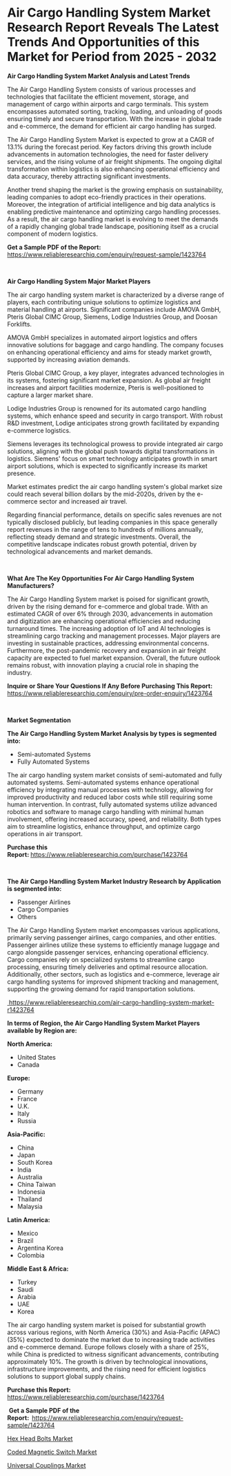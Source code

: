 <p><h1>Air Cargo Handling System Market Research Report Reveals The Latest Trends And Opportunities of this Market for Period from 2025 - 2032</h1></p><p><strong>Air Cargo Handling System Market Analysis and Latest Trends</strong></p>
<p><p>The Air Cargo Handling System consists of various processes and technologies that facilitate the efficient movement, storage, and management of cargo within airports and cargo terminals. This system encompasses automated sorting, tracking, loading, and unloading of goods ensuring timely and secure transportation. With the increase in global trade and e-commerce, the demand for efficient air cargo handling has surged.</p><p>The Air Cargo Handling System Market is expected to grow at a CAGR of 13.1% during the forecast period. Key factors driving this growth include advancements in automation technologies, the need for faster delivery services, and the rising volume of air freight shipments. The ongoing digital transformation within logistics is also enhancing operational efficiency and data accuracy, thereby attracting significant investments. </p><p>Another trend shaping the market is the growing emphasis on sustainability, leading companies to adopt eco-friendly practices in their operations. Moreover, the integration of artificial intelligence and big data analytics is enabling predictive maintenance and optimizing cargo handling processes. As a result, the air cargo handling market is evolving to meet the demands of a rapidly changing global trade landscape, positioning itself as a crucial component of modern logistics.</p></p>
<p><strong>Get a Sample PDF of the Report:&nbsp;</strong> <a href="https://www.reliableresearchiq.com/enquiry/request-sample/1423764?utm_campaign=1896&utm_medium=2&utm_source=Github&utm_content=ia&utm_term=22022025&utm_id=air-cargo-handling-system">https://www.reliableresearchiq.com/enquiry/request-sample/1423764</a></p>
<p>&nbsp;</p>
<p><strong>Air Cargo Handling System Major Market Players</strong></p>
<p><p>The air cargo handling system market is characterized by a diverse range of players, each contributing unique solutions to optimize logistics and material handling at airports. Significant companies include AMOVA GmbH, Pteris Global CIMC Group, Siemens, Lodige Industries Group, and Doosan Forklifts.</p><p>AMOVA GmbH specializes in automated airport logistics and offers innovative solutions for baggage and cargo handling. The company focuses on enhancing operational efficiency and aims for steady market growth, supported by increasing aviation demands.</p><p>Pteris Global CIMC Group, a key player, integrates advanced technologies in its systems, fostering significant market expansion. As global air freight increases and airport facilities modernize, Pteris is well-positioned to capture a larger market share.</p><p>Lodige Industries Group is renowned for its automated cargo handling systems, which enhance speed and security in cargo transport. With robust R&D investment, Lodige anticipates strong growth facilitated by expanding e-commerce logistics.</p><p>Siemens leverages its technological prowess to provide integrated air cargo solutions, aligning with the global push towards digital transformations in logistics. Siemens' focus on smart technology anticipates growth in smart airport solutions, which is expected to significantly increase its market presence.</p><p>Market estimates predict the air cargo handling system's global market size could reach several billion dollars by the mid-2020s, driven by the e-commerce sector and increased air travel. </p><p>Regarding financial performance, details on specific sales revenues are not typically disclosed publicly, but leading companies in this space generally report revenues in the range of tens to hundreds of millions annually, reflecting steady demand and strategic investments. Overall, the competitive landscape indicates robust growth potential, driven by technological advancements and market demands.</p></p>
<p>&nbsp;</p>
<p><strong>What Are The Key Opportunities For Air Cargo Handling System Manufacturers?</strong></p>
<p><p>The Air Cargo Handling System market is poised for significant growth, driven by the rising demand for e-commerce and global trade. With an estimated CAGR of over 6% through 2030, advancements in automation and digitization are enhancing operational efficiencies and reducing turnaround times. The increasing adoption of IoT and AI technologies is streamlining cargo tracking and management processes. Major players are investing in sustainable practices, addressing environmental concerns. Furthermore, the post-pandemic recovery and expansion in air freight capacity are expected to fuel market expansion. Overall, the future outlook remains robust, with innovation playing a crucial role in shaping the industry.</p></p>
<p><strong>Inquire or Share Your Questions If Any Before Purchasing This Report:</strong> <a href="https://www.reliableresearchiq.com/enquiry/pre-order-enquiry/1423764?utm_campaign=1896&utm_medium=2&utm_source=Github&utm_content=ia&utm_term=22022025&utm_id=air-cargo-handling-system">https://www.reliableresearchiq.com/enquiry/pre-order-enquiry/1423764</a></p>
<p>&nbsp;</p>
<p><strong>Market Segmentation</strong></p>
<p><strong>The Air Cargo Handling System Market Analysis by types is segmented into:</strong></p>
<p><ul><li>Semi-automated Systems</li><li>Fully Automated Systems</li></ul></p>
<p><p>The air cargo handling system market consists of semi-automated and fully automated systems. Semi-automated systems enhance operational efficiency by integrating manual processes with technology, allowing for improved productivity and reduced labor costs while still requiring some human intervention. In contrast, fully automated systems utilize advanced robotics and software to manage cargo handling with minimal human involvement, offering increased accuracy, speed, and reliability. Both types aim to streamline logistics, enhance throughput, and optimize cargo operations in air transport.</p></p>
<p><strong>Purchase this Report:&nbsp;</strong><a href="https://www.reliableresearchiq.com/purchase/1423764?utm_campaign=1896&utm_medium=2&utm_source=Github&utm_content=ia&utm_term=22022025&utm_id=air-cargo-handling-system">https://www.reliableresearchiq.com/purchase/1423764</a></p>
<p>&nbsp;</p>
<p><strong>The Air Cargo Handling System Market Industry Research by Application is segmented into:</strong></p>
<p><ul><li>Passenger Airlines</li><li>Cargo Companies</li><li>Others</li></ul></p>
<p><p>The Air Cargo Handling System market encompasses various applications, primarily serving passenger airlines, cargo companies, and other entities. Passenger airlines utilize these systems to efficiently manage luggage and cargo alongside passenger services, enhancing operational efficiency. Cargo companies rely on specialized systems to streamline cargo processing, ensuring timely deliveries and optimal resource allocation. Additionally, other sectors, such as logistics and e-commerce, leverage air cargo handling systems for improved shipment tracking and management, supporting the growing demand for rapid transportation solutions.</p></p>
<p><a href="https://www.reliableresearchiq.com/air-cargo-handling-system-market-r1423764?utm_campaign=1896&utm_medium=2&utm_source=Github&utm_content=ia&utm_term=22022025&utm_id=air-cargo-handling-system">&nbsp;https://www.reliableresearchiq.com/air-cargo-handling-system-market-r1423764</a></p>
<p><strong>In terms of Region, the Air Cargo Handling System Market Players available by Region are:</strong></p>
<p>
    <p> <strong> North America: </strong>
        <ul>
            <li>United States</li>
            <li>Canada</li>
        </ul>
        </p> 
    <p> <strong> Europe: </strong>
        <ul>
            <li>Germany</li>
            <li>France</li>
            <li>U.K.</li>
            <li>Italy</li>
            <li>Russia</li>
        </ul>
        </p> 
    <p> <strong> Asia-Pacific: </strong>
        <ul>
            <li>China</li>
            <li>Japan</li>
            <li>South Korea</li>
            <li>India</li>
            <li>Australia</li>
            <li>China Taiwan</li>
            <li>Indonesia</li>
            <li>Thailand</li>
            <li>Malaysia</li>
        </ul>
        </p> 
    <p> <strong> Latin America: </strong>
        <ul>
            <li>Mexico</li>
            <li>Brazil</li>
            <li>Argentina Korea</li>
            <li>Colombia</li>
        </ul>
        </p> 
    <p> <strong> Middle East & Africa: </strong>
        <ul>
            <li>Turkey</li>
            <li>Saudi</li>
            <li>Arabia</li>
            <li>UAE</li>
            <li>Korea</li>
        </ul>
    </p>
    </p>
<p><p>The air cargo handling system market is poised for substantial growth across various regions, with North America (30%) and Asia-Pacific (APAC) (35%) expected to dominate the market due to increasing trade activities and e-commerce demand. Europe follows closely with a share of 25%, while China is predicted to witness significant advancements, contributing approximately 10%. The growth is driven by technological innovations, infrastructure improvements, and the rising need for efficient logistics solutions to support global supply chains.</p></p>
<p><strong>Purchase this Report: </strong><a href="https://www.reliableresearchiq.com/purchase/1423764?utm_campaign=1896&utm_medium=2&utm_source=Github&utm_content=ia&utm_term=22022025&utm_id=air-cargo-handling-system">https://www.reliableresearchiq.com/purchase/1423764</a></p>
<p>&nbsp;<strong>Get a Sample PDF of the Report:&nbsp;&nbsp;</strong><a href="https://www.reliableresearchiq.com/enquiry/request-sample/1423764?utm_campaign=1896&utm_medium=2&utm_source=Github&utm_content=ia&utm_term=22022025&utm_id=air-cargo-handling-system">https://www.reliableresearchiq.com/enquiry/request-sample/1423764</a></p>
<p><strong></strong></p>
<p><p><a href="https://github.com/lamlebienz7j/Market-Research-Report-List-1/blob/main/hex-head-bolts-market.md?utm_campaign=1896&utm_medium=2&utm_source=Github&utm_content=ia&utm_term=22022025&utm_id=air-cargo-handling-system">Hex Head Bolts Market</a></p><p><a href="https://github.com/haajipauget/Market-Research-Report-List-1/blob/main/coded-magnetic-switch-market.md?utm_campaign=1896&utm_medium=2&utm_source=Github&utm_content=ia&utm_term=22022025&utm_id=air-cargo-handling-system">Coded Magnetic Switch Market</a></p><p><a href="https://github.com/sanokdagada01/Market-Research-Report-List-1/blob/main/universal-couplings-market.md?utm_campaign=1896&utm_medium=2&utm_source=Github&utm_content=ia&utm_term=22022025&utm_id=air-cargo-handling-system">Universal Couplings Market</a></p></p>